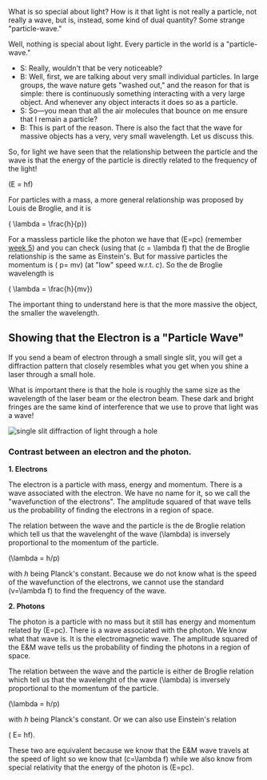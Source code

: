 What is so special about light? How is it that light is not really a particle, not really a wave, but is, instead, some kind of dual quantity? Some strange "particle-wave."

Well, nothing is special about light. Every particle in the world is a "particle-wave."

- <span>S: Really, wouldn't that be very noticeable?</span>
- B: Well, first, we are talking about very small individual particles. In large groups, the wave nature gets "washed out," and the reason for that is simple: there is continuously something interacting with a very large object. And whenever any object interacts it does so as a particle.
- S: So—you mean that all the air molecules that bounce on me ensure that I remain a particle?
- B: This is part of the reason. There is also the fact that the wave for massive objects has a very, very small wavelength. Let us discuss this.

<span>So, for light we have seen that the relationship between the particle and the wave is that the energy of the particle is directly related to the frequency of the light!</span>

\(E = hf\)

For particles with a mass, a more general relationship was proposed by Louis de Broglie, and it is

\( \lambda = \frac{h}{p}\)

For a massless particle like the photon we have that \(E=pc\) (remember [week 5](https://courses.ed.science.psu.edu/phys010/week5_fall16)) and you can check (using that \(c = \lambda f\) that the de Broglie relationship is the same as Einstein's. But for massive particles the momentum is \( p= mv\) (at "low" speed w.r.t. _c_). So the de Broglie wavelength is

\( \lambda = \frac{h}{mv}\)

The important thing to understand here is that the more massive the object, the smaller the wavelength.

Showing that the Electron is a "Particle Wave" 
-----------------------------------------------

If you send a beam of electron through a small single slit, you will get a diffraction pattern that closely resembles what you get when you shine a laser through a small hole.

What is important there is that the hole is roughly the same size as the wavelength of the laser beam or the electron beam. These dark and bright fringes are the same kind of interference that we use to prove that light was a wave!

![single slit diffraction of light through a hole](https://online.science.psu.edu/sites/default/files/phys010/W8photon-electron/single%20slit%20diffraction%20laser. "Fig 1. This figure is not showing light! This is showing electrons! By sending a beam of electron through a small hole and looking where they land, we detect an interference pattern of bright and dark spots typical of waves!")

### Contrast between an electron and the photon. 

**1. Electrons**

The electron is a particle with mass, energy and momentum. There is a wave associated with the electron. We have no name for it, so we call the "wavefunction of the electrons". The amplitude squared of that wave tells us the probability of finding the electrons in a region of space.

The relation between the wave and the particle is the de Broglie relation which tell us that the wavelenght of the wave \(\lambda\) is inversely proportional to the momentum of the particle.

\(\lambda = h/p\)

with _h_ being Planck's constant. Because we do not know what is the speed of the wavefunction of the electrons, we cannot use the standard \(v=\lambda f\) to find the frequency of the wave.

**2. Photons**

The photon is a particle with no mass but it still has energy and momentum related by \(E=pc\). There is a wave associated with the photon. We know what that wave is. It is the electromagnetic wave. The amplitude squared of the E&M wave<span> tells us the probability of finding the photons in a region of space. </span>

<span>The relation between the wave and the particle is either de Broglie relation which tell us that the wavelenght of the wave \(\lambda\) is inversely proportional to the momentum of the particle. </span>

<span>\(\lambda = h/p\)</span>

with _h_ being Planck's constant. Or we can also use Einstein's relation

\( E= hf\).

These two are equivalent because we know that the E&M wave travels at the speed of light so we know that \(c=\lambda f\) while we also know from special relativity that the energy of the photon is \(E=pc\).